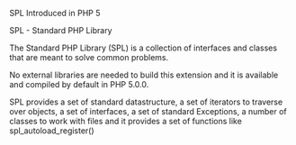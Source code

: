 SPL Introduced in PHP 5

SPL - Standard PHP Library


The Standard PHP Library (SPL) is a collection of interfaces and classes that are meant to solve common problems.

No external libraries are needed to build this extension and it is available and compiled by default in PHP 5.0.0.

SPL provides a set of standard datastructure, a set of iterators to traverse over objects, a set of interfaces, a set of standard Exceptions, a number of classes to work with files and it provides a set of functions like spl_autoload_register() 